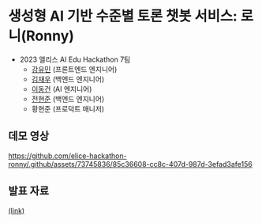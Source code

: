 # 생성형 AI 기반 수준별 토론 챗봇 서비스: 로니(Ronny)

- 2023 엘리스 AI Edu Hackathon 7팀
    - [강유민](https://github.com/mintway0341) (프론트엔드 엔지니어)
    - [김재우](https://github.com/jjwwk0) (백엔드 엔지니어)
    - [이동건](https://github.com/oneonlee/) (AI 엔지니어)
    - [전현준](https://github.com/wjsgus95) (백엔드 엔지니어)
    - 황현준 (프로덕트 매니저)

## 데모 영상

https://github.com/elice-hackathon-ronny/.github/assets/73745836/85c36608-cc8c-407d-987d-3efad3afe156

## 발표 자료

[(link)](https://github.com/elice-hackathon-ronny/.github/blob/main/file/presentation.pdf)
